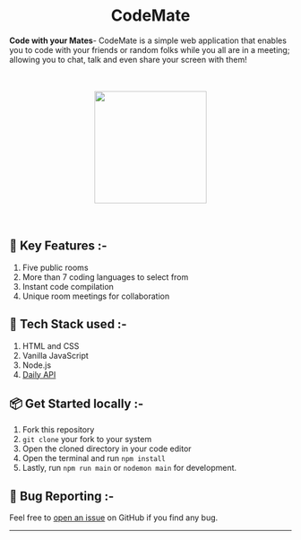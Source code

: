 <div align="center">
           <h1>CodeMate</h1>
</div>

<p><b>Code with your Mates</b>- CodeMate is a simple web application that enables you to code with your friends or random folks while you all are in a meeting; allowing you to chat, talk and even share your screen with them!  </p>

<br>
<br>

<div align="center">
<img src="https://cdn.discordapp.com/attachments/900839173571899412/901013808015892480/CodeMate.png" width="200" height="200">
</div>
<br>
<br>

## 🚀 Key Features :-
1. Five public rooms
2. More than 7 coding languages to select from
3. Instant code compilation
4. Unique room meetings for collaboration


## 🔨 Tech Stack used :-
1. HTML and CSS
2. Vanilla JavaScript
3. Node.js
4. <a href="https://www.daily.co/">Daily API</a>

## 📦 Get Started locally :-
1. Fork this repository
2. `git clone` your fork to your system
3. Open the cloned directory in your code editor
4. Open the terminal and run `npm install`
5. Lastly, run `npm run main` or `nodemon main` for development.

## 🐛 Bug Reporting :-
Feel free to <a href="https://github.com/AnirudhBot/CodeMate/issues">open an issue</a> on GitHub if you find any bug.

<hr>



